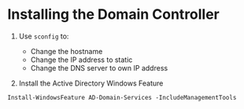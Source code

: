 # Installing the Domain Controller

1. Use `sconfig` to:
	- Change the hostname
	- Change the IP address to static
	- Change the DNS server to own IP address

2. Install the Active Directory Windows Feature
```shell
Install-WindowsFeature AD-Domain-Services -IncludeManagementTools

```